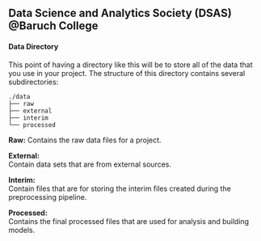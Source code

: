 ## Data Science and Analytics Society (DSAS) <br /> @Baruch College <br />

#### Data Directory
This point of having a directory like this will be to store all of the data that you use in your project. The structure of this directory contains several subdirectories:
```
./data
├── raw
├── external
├── interim
└── processed
```
<b>Raw:</b>
Contains the raw data files for a project.

<b>External:</b><br />
Contain data sets that are from external sources.

<b>Interim:</b><br />
Contain files that are for storing the interim files created during the preprocessing pipeline.

<b>Processed:</b><br />
Contains the final processed files that are used for analysis and building models.